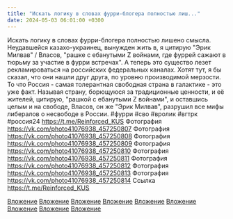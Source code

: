 ```yaml
---
title: "Искать логику в словах фурри-блогера полностью лиш..."
date: 2024-05-03 06:01:00 +0300
---
```


Искать логику в словах фурри-блогера полностью лишено смысла.
Неудавшейся казахо-украинец, вынужден жить в, я цитирую "Эрик Милвав" / Власов, "рашке с ебанутыми Z войнами, где фуррей сажают в тюрьму за участие в фурри встречах".
А теперь это существо лезет рекламироваться на российских федеральных каналах. Хотят тут, я бы сказал, что они нашли друг друга, по уровню производимой мерзости.
То что Россия - самая толерантная свободная страна в галактике - это уже факт. Называя страну, борющуюся за традиционные ценности, и её жителей, цитирую, "рашкой с ебанутыми Z войнами", и оставшись целым и на свободе, Власов, он же "Эрик Милвав", разрушил все мифы либералов о несвободе в России.
#фурри #сво #вролик #вгтрк #россия24
https://t.me/Reinforced_KUS
Фотография
https://vk.com/photo41076938_457250807
Фотография
https://vk.com/photo41076938_457250808
Фотография
https://vk.com/photo41076938_457250809
Фотография
https://vk.com/photo41076938_457250810
Фотография
https://vk.com/photo41076938_457250811
Фотография
https://vk.com/photo41076938_457250812
Фотография
https://vk.com/photo41076938_457250813
Фотография
https://vk.com/photo41076938_457250814
Ссылка
https://t.me/Reinforced_KUS

[Вложение](https://vk.com/photo41076938_457250807)
[Вложение](https://vk.com/photo41076938_457250808)
[Вложение](https://vk.com/photo41076938_457250809)
[Вложение](https://vk.com/photo41076938_457250810)
[Вложение](https://vk.com/photo41076938_457250811)
[Вложение](https://vk.com/photo41076938_457250812)
[Вложение](https://vk.com/photo41076938_457250813)
[Вложение](https://vk.com/photo41076938_457250814)
[Вложение](https://t.me/Reinforced_KUS)
